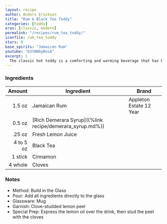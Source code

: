 ```yaml
---
layout: recipe
author: Anders Erickson
title: "Rum & Black Tea Toddy"
categories: [toddy]
eras: [classic, modern]
permalink: "/recipes/rum_tea_toddy/"
iconfile: rum_tea_toddy
stars: 0
base_spirits: "Jamaican Rum"
youtube: "DJtBN6yBnsA"
excerpt: |
  The classic hot toddy is a comforting and warming beverage that has been used for centuries to soothe ailments and warm the soul.
---
```


### Ingredients

|    Amount | Ingredient                                               | Brand                   |
| --------: | -------------------------------------------------------- | ----------------------- |
|    1.5 oz | Jamaican Rum                                             | Appleton Estate 12 Year |
|    0.5 oz | [Rich Demerara Syrup]({%link recipe/demerara_syrup.md%}) |
|    .25 oz | Fresh Lemon Juice                                        |
| 4 to 5 oz | Black Tea                                                |
|   1 stick | Cinnamon                                                 |
|   4 whole | Cloves                                                   |

### Notes

- Method: Build in the Glass
- Pour: Add all ingredients directly to the glass
- Glassware: Mug
- Garnish: Clove-studded lemon peel
- Special Prep: Express the lemon oil over the drink, then stud the peel with the cloves
